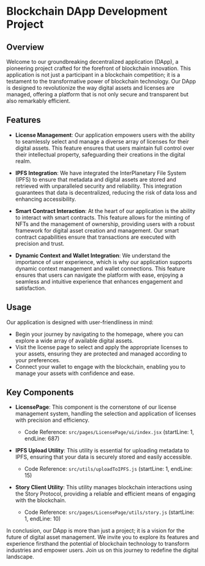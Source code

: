 # Blockchain DApp Development Project

## Overview

Welcome to our groundbreaking decentralized application (DApp), a pioneering project crafted for the forefront of blockchain innovation. This application is not just a participant in a blockchain competition; it is a testament to the transformative power of blockchain technology. Our DApp is designed to revolutionize the way digital assets and licenses are managed, offering a platform that is not only secure and transparent but also remarkably efficient.

## Features

- **License Management**: Our application empowers users with the ability to seamlessly select and manage a diverse array of licenses for their digital assets. This feature ensures that users maintain full control over their intellectual property, safeguarding their creations in the digital realm.

- **IPFS Integration**: We have integrated the InterPlanetary File System (IPFS) to ensure that metadata and digital assets are stored and retrieved with unparalleled security and reliability. This integration guarantees that data is decentralized, reducing the risk of data loss and enhancing accessibility.

- **Smart Contract Interaction**: At the heart of our application is the ability to interact with smart contracts. This feature allows for the minting of NFTs and the management of ownership, providing users with a robust framework for digital asset creation and management. Our smart contract capabilities ensure that transactions are executed with precision and trust.

- **Dynamic Context and Wallet Integration**: We understand the importance of user experience, which is why our application supports dynamic context management and wallet connections. This feature ensures that users can navigate the platform with ease, enjoying a seamless and intuitive experience that enhances engagement and satisfaction.

## Usage

Our application is designed with user-friendliness in mind:

- Begin your journey by navigating to the homepage, where you can explore a wide array of available digital assets.
- Visit the license page to select and apply the appropriate licenses to your assets, ensuring they are protected and managed according to your preferences.
- Connect your wallet to engage with the blockchain, enabling you to manage your assets with confidence and ease.

## Key Components

- **LicensePage**: This component is the cornerstone of our license management system, handling the selection and application of licenses with precision and efficiency.

  - Code Reference: `src/pages/LicensePage/ui/index.jsx` (startLine: 1, endLine: 687)

- **IPFS Upload Utility**: This utility is essential for uploading metadata to IPFS, ensuring that your data is securely stored and easily accessible.

  - Code Reference: `src/utils/uploadToIPFS.js` (startLine: 1, endLine: 15)

- **Story Client Utility**: This utility manages blockchain interactions using the Story Protocol, providing a reliable and efficient means of engaging with the blockchain.

  - Code Reference: `src/pages/LicensePage/utils/story.js` (startLine: 1, endLine: 10)

In conclusion, our DApp is more than just a project; it is a vision for the future of digital asset management. We invite you to explore its features and experience firsthand the potential of blockchain technology to transform industries and empower users. Join us on this journey to redefine the digital landscape.
